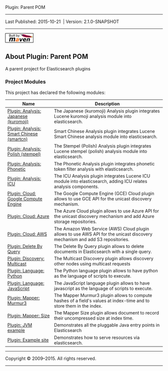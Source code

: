 Plugin: Parent POM

------------------------------------------------------------------------

<span id="publishDate">Last Published: 2015-10-21</span>  | <span id="projectVersion">Version: 2.1.0-SNAPSHOT</span>

------------------------------------------------------------------------

[![Built by Maven](./images/logos/maven-feather.png)](http://maven.apache.org/ "Built by Maven")

About Plugin: Parent POM
------------------------

A parent project for Elasticsearch plugins

### Project Modules

This project has declared the following modules:

| Name                                                                     | Description                                                                                                                  |
|--------------------------------------------------------------------------|------------------------------------------------------------------------------------------------------------------------------|
| [Plugin: Analysis: Japanese (kuromoji)](analysis-kuromoji/index.html)    | The Japanese (kuromoji) Analysis plugin integrates Lucene kuromoji analysis module into elasticsearch.                       |
| [Plugin: Analysis: Smart Chinese (smartcn)](analysis-smartcn/index.html) | Smart Chinese Analysis plugin integrates Lucene Smart Chinese analysis module into elasticsearch.                            |
| [Plugin: Analysis: Polish (stempel)](analysis-stempel/index.html)        | The Stempel (Polish) Analysis plugin integrates Lucene stempel (polish) analysis module into elasticsearch.                  |
| [Plugin: Analysis: Phonetic](analysis-phonetic/index.html)               | The Phonetic Analysis plugin integrates phonetic token filter analysis with elasticsearch.                                   |
| [Plugin: Analysis: ICU](analysis-icu/index.html)                         | The ICU Analysis plugin integrates Lucene ICU module into elasticsearch, adding ICU relates analysis components.             |
| [Plugin: Cloud: Google Compute Engine](cloud-gce/index.html)             | The Google Compute Engine (GCE) Cloud plugin allows to use GCE API for the unicast discovery mechanism.                      |
| [Plugin: Cloud: Azure](cloud-azure/index.html)                           | The Azure Cloud plugin allows to use Azure API for the unicast discovery mechanism and add Azure storage repositories.       |
| [Plugin: Cloud: AWS](cloud-aws/index.html)                               | The Amazon Web Service (AWS) Cloud plugin allows to use AWS API for the unicast discovery mechanism and add S3 repositories. |
| [Plugin: Delete By Query](delete-by-query/index.html)                    | The Delete By Query plugin allows to delete documents in Elasticsearch with a single query.                                  |
| [Plugin: Discovery: Multicast](discovery-multicast/index.html)           | The Multicast Discovery plugin allows discovery other nodes using multicast requests                                         |
| [Plugin: Language: Python](lang-python/index.html)                       | The Python language plugin allows to have python as the language of scripts to execute.                                      |
| [Plugin: Language: JavaScript](lang-javascript/index.html)               | The JavaScript language plugin allows to have javascript as the language of scripts to execute.                              |
| [Plugin: Mapper: Murmur3](mapper-murmur3/index.html)                     | The Mapper Murmur3 plugin allows to compute hashes of a field's values at index-time and to store them in the index.         |
| [Plugin: Mapper: Size](mapper-size/index.html)                           | The Mapper Size plugin allows document to record their uncompressed size at index time.                                      |
| [Plugin: JVM example](jvm-example/index.html)                            | Demonstrates all the pluggable Java entry points in Elasticsearch                                                            |
| [Plugin: Example site](site-example/index.html)                          | Demonstrates how to serve resources via elasticsearch.                                                                       |

------------------------------------------------------------------------

Copyright © 2009–2015. All rights reserved.

------------------------------------------------------------------------


